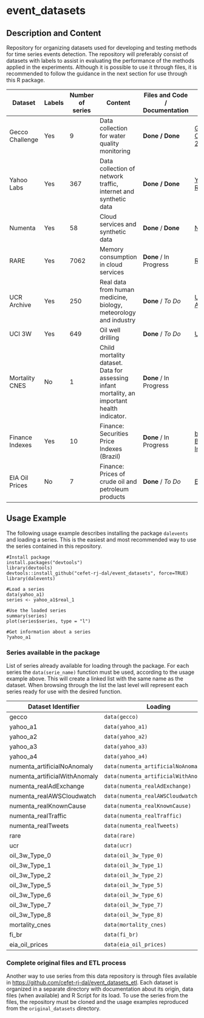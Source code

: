 # event_datasets

## Description and Content

Repository for organizing datasets used for developing and testing methods for time series events detection. The repository will preferably consist of datasets with labels to assist in evaluating the performance of the methods applied in the experiments. Although it is possible to use it through files, it is recommended to follow the guidance in the next section for use through this R package.


| Dataset | Labels  | Number of series | Content | Files and Code / Documentation | Origin URL |
| ------- | ------- | ---------------- | ------- | ------------------- | ------ |
| Gecco Challenge | Yes | 9 | Data collection for water quality monitoring |**Done / Done** | [Gecco Challenge 2018](https://www.spotseven.de/gecco/gecco-challenge) |
| Yahoo Labs | Yes | 367 | Data collection of network traffic, internet and synthetic data | **Done / Done** | [Yahoo Research](https://yahooresearch.tumblr.com/post/114590420346) |
| Numenta | Yes | 58 | Cloud services and synthetic data | **Done** / **Done** | [Numenta](https://www.numenta.com) |
| RARE | Yes | 7062 | Memory consumption in cloud services | **Done** / In Progress |[RARE](https://doi.org/10.1145/3416505.3423560) |
| UCR Archive | Yes | 250 | Real data from human medicine, biology, meteorology and industry | **Done** / *To Do* | [UCR Archive](https://paperswithcode.com/dataset/ucr-anomaly-archive) |
| UCI 3W | Yes | 649 | Oil well drilling | **Done** / *To Do* | [UCI](https://archive.ics.uci.edu/ml/datasets/3W+dataset) |
| Mortality CNES | No | 1 | Child mortality dataset. Data for assessing infant mortality, an important health indicator. | **Done** / In Progress | |
| Finance Indexes | Yes | 10 | Finance: Securities Price Indexes (Brazil) | **Done** / In Progress | [b3](https://www.b3.com.br/pt_br/market-data-e-indices/) and [BR Investing](https://br.investing.com/indices/) |
| EIA Oil Prices | No | 7 | Finance: Prices of crude oil and petroleum products | **Done** / *To Do* | [EIA](https://www.eia.gov/petroleum/data.php) |


## Usage Example

The following usage example describes installing the package `dalevents` and loading a series. This is the easiest and most recommended way to use the series contained in this repository.

```
#Install package
install.packages("devtools")
library(devtools)
devtools::install_github("cefet-rj-dal/event_datasets", force=TRUE)
library(dalevents)

#Load a series
data(yahoo_a1)
series <- yahoo_a1$real_1

#Use the loaded series
summary(series)
plot(series$series, type = "l")

#Get information about a series
?yahoo_a1
```

### Series available in the package

List of series already available for loading through the package. For each series the `data(serie_name)` function must be used, according to the usage example above. This will create a linked list with the same name as the dataset. When browsing through the list the last level will represent each series ready for use with the desired function.


| Dataset Identifier | Loading |
| ---------------- | ---------------- |
| gecco | `data(gecco)` |
| yahoo_a1 | `data(yahoo_a1)` |
| yahoo_a2 | `data(yahoo_a2)` |
| yahoo_a3 | `data(yahoo_a3)` |
| yahoo_a4 | `data(yahoo_a4)` |
| numenta_artificialNoAnomaly | `data(numenta_artificialNoAnomaly)` |
| numenta_artificialWithAnomaly | `data(numenta_artificialWithAnomaly)` |
| numenta_realAdExchange | `data(numenta_realAdExchange)` |
| numenta_realAWSCloudwatch | `data(numenta_realAWSCloudwatch)` |
| numenta_realKnownCause | `data(numenta_realKnownCause)` |
| numenta_realTraffic | `data(numenta_realTraffic)` |
| numenta_realTweets | `data(numenta_realTweets)` |
| rare | `data(rare)` |
| ucr | `data(ucr)` |
| oil_3w_Type_0 | `data(oil_3w_Type_0)` |
| oil_3w_Type_1 | `data(oil_3w_Type_1)` |
| oil_3w_Type_2 | `data(oil_3w_Type_2)` |
| oil_3w_Type_5 | `data(oil_3w_Type_5)` |
| oil_3w_Type_6 | `data(oil_3w_Type_6)` |
| oil_3w_Type_7 | `data(oil_3w_Type_7)` |
| oil_3w_Type_8 | `data(oil_3w_Type_8)` |
| mortality_cnes | `data(mortality_cnes)` |
| fi_br | `data(fi_br)` |
| eia_oil_prices | `data(eia_oil_prices)` |

### Complete original files and ETL process


Another way to use series from this data repository is through files available in https://github.com/cefet-rj-dal/event_datasets_etl. Each dataset is organized in a separate directory with documentation about its origin, data files (when available) and R Script for its load. To use the series from the files, the repository must be cloned and the usage examples reproduced from the `original_datasets` directory.
